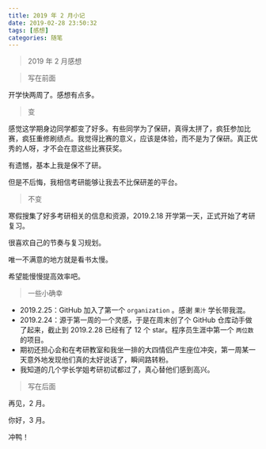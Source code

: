 ```yaml
---
title: 2019 年 2 月小记
date: 2019-02-28 23:50:32
tags: [感想]
categories: 随笔
---
```


> 2019 年 2 月感想

<!--more-->

> 写在前面

开学快两周了。感想有点多。

> 变

感觉这学期身边同学都变了好多。有些同学为了保研，真得太拼了，疯狂参加比赛，疯狂重修刷绩点。我觉得比赛的意义，应该是体验，而不是为了保研。真正优秀的人呀，才不会在意这些比赛获奖。

有遗憾，基本上我是保不了研。

但是不后悔，我相信考研能够让我去不比保研差的平台。

> 不变

寒假搜集了好多考研相关的信息和资源，2019.2.18 开学第一天，正式开始了考研复习。

很喜欢自己的节奏与复习规划。

唯一不满意的地方就是看书太慢。

希望能慢慢提高效率吧。

> 一些小确幸

* 2019.2.25：GitHub 加入了第一个 `organization` 。感谢 `果汁` 学长带我混。
* 2019.2.24：源于第一周的一个灵感，于是在周末创了个 GitHub 仓库动手做了起来，截止到 2019.2.28 已经有了 12 个 star。程序员生涯中第一个 `两位数` 的项目。
* 期初还担心会和在考研教室和我坐一排的大四情侣产生座位冲突，第一周某一天意外地发现他们真的太好说话了，瞬间路转粉。
* 我知道的几个学长学姐考研初试都过了，真心替他们感到高兴。

> 写在后面

再见，2 月。

你好，3 月。

冲鸭！